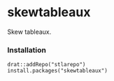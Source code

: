# skewtableaux
Skew tableaux.

### Installation

```
drat::addRepo("stlarepo")
install.packages("skewtableaux")
```
